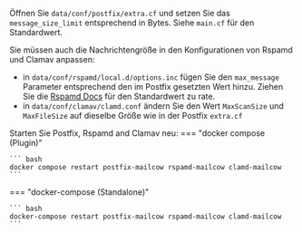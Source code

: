 Öffnen Sie `data/conf/postfix/extra.cf` und setzen Sie das `message_size_limit` entsprechend in Bytes. Siehe `main.cf` für den Standardwert.

Sie müssen auch die Nachrichtengröße in den Konfigurationen von Rspamd und Clamav anpassen:

+ in `data/conf/rspamd/local.d/options.inc` fügen Sie den `max_message` Parameter entsprechend den im Postfix gesetzten Wert hinzu. Ziehen Sie die [Rspamd Docs](https://rspamd.com/doc/configuration/options.html#:~:text=DoS%20(default%3A%201024)-,max_message,-maximum%20size%20of) für den Standardwert zu rate.
+ in `data/conf/clamav/clamd.conf` ändern Sie den Wert `MaxScanSize` und `MaxFileSize` auf dieselbe Größe wie in der Postfix `extra.cf`

Starten Sie Postfix, Rspamd and Clamav neu:
=== "docker compose (Plugin)"

    ``` bash
    docker compose restart postfix-mailcow rspamd-mailcow clamd-mailcow
    ```

=== "docker-compose (Standalone)"

    ``` bash
    docker-compose restart postfix-mailcow rspamd-mailcow clamd-mailcow
    ```
